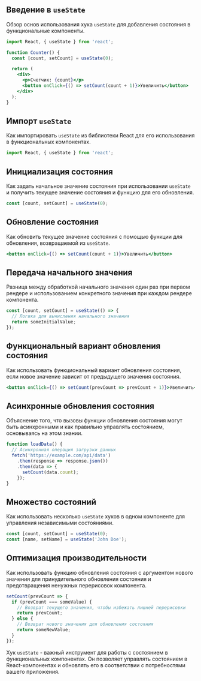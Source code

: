 ## Введение в `useState`
Обзор основ использования хука `useState` для добавления состояния в функциональные компоненты.

```jsx
import React, { useState } from 'react';

function Counter() {
  const [count, setCount] = useState(0);

  return (
    <div>
      <p>Счетчик: {count}</p>
      <button onClick={() => setCount(count + 1)}>Увеличить</button>
    </div>
  );
}
```

## Импорт `useState`
Как импортировать `useState` из библиотеки React для его использования в функциональных компонентах.

```jsx
import React, { useState } from 'react';
```

## Инициализация состояния
Как задать начальное значение состояния при использовании `useState` и получить текущее значение состояния и функцию для его обновления.

```jsx
const [count, setCount] = useState(0);
```

## Обновление состояния
Как обновить текущее значение состояния с помощью функции для обновления, возвращаемой из `useState`.

```jsx
<button onClick={() => setCount(count + 1)}>Увеличить</button>
```

## Передача начального значения
Разница между обработкой начального значения один раз при первом рендере и использованием конкретного значения при каждом рендере компонента.

```jsx
const [count, setCount] = useState(() => {
  // Логика для вычисления начального значения
  return someInitialValue;
});
```

## Функциональный вариант обновления состояния
Как использовать функциональный вариант обновления состояния, если новое значение зависит от предыдущего значения состояния.

```jsx
<button onClick={() => setCount(prevCount => prevCount + 1)}>Увеличить</button>
```

## Асинхронные обновления состояния
Объяснение того, что вызовы функции обновления состояния могут быть асинхронными и как правильно управлять состоянием, основываясь на этом знании.

```jsx
function loadData() {
  // Асинхронная операция загрузки данных
  fetch('https://example.com/api/data')
    .then(response => response.json())
    .then(data => {
      setCount(data.count);
    });
}
```

## Множество состояний
Как использовать несколько `useState` хуков в одном компоненте для управления независимыми состояниями.

```jsx
const [count, setCount] = useState(0);
const [name, setName] = useState('John Doe');
```

## Оптимизация производительности
Как использовать функцию обновления состояния с аргументом нового значения для принудительного обновления состояния и предотвращения ненужных перерисовок компонента.

```jsx
setCount(prevCount => {
  if (prevCount === someValue) {
    // Возврат текущего значения, чтобы избежать лишней перерисовки
    return prevCount;
  } else {
    // Возврат нового значения для обновления состояния
    return someNewValue;
  }
});
```

Хук `useState` - важный инструмент для работы с состоянием в функциональных компонентах. Он позволяет управлять состоянием в React-компонентах и обновлять его в соответствии с потребностями вашего приложения.